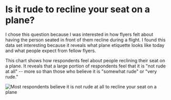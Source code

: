 # Is it rude to recline your seat on a plane?

I chose this question because I was interested in how flyers felt about having the person seated in front of them recline during a flight. I found this data set interesting because it reveals what plane etiquette looks like today and what people expect from fellow flyers.

This chart shows how respondents feel about people reclining their seat on a plane. It reveals that a large portion of respondents feel that it is "not rude at all" -- more so than those who believe it is "somewhat rude" or "very rude."

![Most respondents believe it is not rude at all to recline your seat on a plane]([https://github.com/nadiarazzaq/nadiadata23/blob/0c2666009835dc2e78dbf06e2c44a99166f73656/gXpCR-is-it-rude-to-recline-your-seat-on-a-plane-%20(2).png](https://datawrapper.dwcdn.net/gXpCR/1/))
